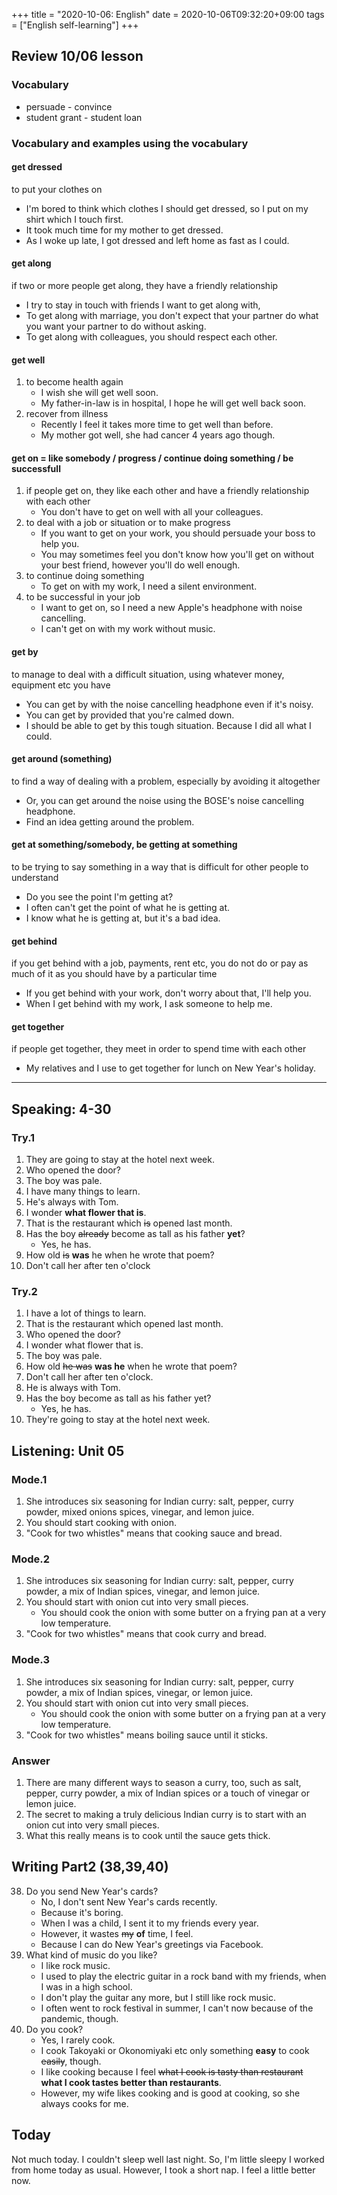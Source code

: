 +++
title =  "2020-10-06: English"
date = 2020-10-06T09:32:20+09:00
tags = ["English self-learning"]
+++

## Review 10/06 lesson

### Vocabulary

* persuade - convince
* student grant - student loan

### Vocabulary and examples using the vocabulary

#### get dressed
to put your clothes on

* I'm bored to think which clothes I should get dressed, so I put on my shirt which I touch first.
* It took much time for my mother to get dressed.
* As I woke up late, I got dressed and left home as fast as I could.

#### get along
if two or more people get along, they have a friendly relationship

* I try to stay in touch with friends I want to get along with,
* To get along with marriage, you don't expect that your partner do what you want your partner to do without asking.
* To get along with colleagues, you should respect each other.

#### get well
1. to become health again
    - I wish she will get well soon.
    - My father-in-law is in hospital, I hope he will get well back soon.
2. recover from illness
    - Recently I feel it takes more time to get well than before.
    - My mother got well, she had cancer 4 years ago though.

#### get on = like somebody / progress / continue doing something / be successfull
1. if people get on, they like each other and have a friendly relationship with each other
    - You don't have to get on well with all your colleagues.
2. to deal with a job or situation or to make progress
    - If you want to get on your work, you should persuade your boss to help you.
    - You may sometimes feel you don't know how you'll get on without your best friend, however you'll do well enough.
3. to continue doing something
    - To get on with my work, I need a silent environment.
4. to be successful in your job
    - I want to get on, so I need a new Apple's headphone with noise cancelling.
    - I can't get on with my work without music.

#### get by
to manage to deal with a difficult situation, using whatever money, equipment etc you have

* You can get by with the noise cancelling headphone even if it's noisy.
* You can get by provided that you're calmed down.
* I should be able to get by this tough situation. Because I did all what I could.

#### get around (something)
to find a way of dealing with a problem, especially by avoiding it altogether

* Or, you can get around the noise using the BOSE's noise cancelling headphone.
* Find an idea getting around the problem.

#### get at something/somebody, be getting at something
to be trying to say something in a way that is difficult for other people to understand

* Do you see the point I'm getting at?
* I often can't get the point of what he is getting at.
* I know what he is getting at, but it's a bad idea.

#### get behind
if you get behind with a job, payments, rent etc, you do not do or pay as much of it as you should have by a particular time

* If you get behind with your work, don't worry about that, I'll help you.
* When I get behind with my work, I ask someone to help me.

#### get together
if people get together, they meet in order to spend time with each other

* My relatives and I use to get together for lunch on New Year's holiday.
- - -

## Speaking: 4-30

### Try.1

1. They are going to stay at the hotel next week.
2. Who opened the door?
3. The boy was pale.
4. I have many things to learn.
5. He's always with Tom.
6. I wonder **what flower that is**.
7. That is the restaurant which ~~is~~ opened last month.
8. Has the boy ~~already~~ become as tall as his father **yet**?
    - Yes, he has.
9. How old ~~is~~ **was** he when he wrote that poem?
10. Don't call her after ten o'clock

### Try.2

1. I have a lot of things to learn.
2. That is the restaurant which opened last month.
3. Who opened the door?
4. I wonder what flower that is.
5. The boy was pale.
6. How old ~~he was~~ **was he** when he wrote that poem?
7. Don't call her after ten o'clock.
8. He is always with Tom.
9. Has the boy become as tall as his father yet?
    - Yes, he has.
10. They're going to stay at the hotel next week.

## Listening: Unit 05

### Mode.1

1. She introduces six seasoning for Indian curry: salt, pepper, curry powder, mixed onions spices, vinegar, and lemon juice.
2. You should start cooking with onion.
3. "Cook for two whistles" means that cooking sauce and bread.

### Mode.2

1. She introduces six seasoning for Indian curry: salt, pepper, curry powder, a mix of Indian spices, vinegar, and lemon juice.
2. You should start with onion cut into very small pieces.
    - You should cook the onion with some butter on a frying pan at a very low temperature.
3. "Cook for two whistles" means that cook curry and bread.

### Mode.3

1. She introduces six seasoning for Indian curry: salt, pepper, curry powder, a mix of Indian spices, vinegar, or lemon juice.
2. You should start with onion cut into very small pieces.
    - You should cook the onion with some butter on a frying pan at a very low temperature.
3. "Cook for two whistles" means boiling sauce until it sticks.

### Answer

1. There are many different ways to season a curry, too, such as salt, pepper, curry powder, a mix of Indian spices or a touch of vinegar or lemon juice.
2. The secret to making a truly delicious Indian curry is to start with an onion cut into very small pieces.
3. What this really means is to cook until the sauce gets thick.

## Writing Part2 (38,39,40)

38. Do you send New Year's cards?
    - No, I don't sent New Year's cards recently.
    - Because it's boring.
    - When I was a child, I sent it to my friends every year.
    - However, it wastes ~~my~~ **of** time, I feel.
    - Because I can do New Year's greetings via Facebook.
39. What kind of music do you like?
    - I like rock music.
    - I used to play the electric guitar in a rock band with my friends, when I was in a high school.
    - I don't play the guitar any more, but I still like rock music.
    - I often went to rock festival in summer, I can't now because of the pandemic, though.
40. Do you cook?
    - Yes, I rarely cook.
    - I cook Takoyaki or Okonomiyaki etc only something **easy** to cook ~~easily~~, though.
    - I like cooking because I feel ~~what I cook is tasty than restaurant~~ **what I cook tastes better than restaurants**.
    - However, my wife likes cooking and is good at cooking, so she always cooks for me.

## Today

Not much today.
I couldn't sleep well last night.
So, I'm little sleepy
I worked from home today as usual.
However, I took a short nap.
I feel a little better now.
